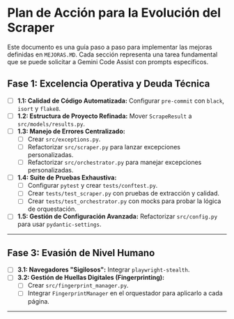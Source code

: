 # Plan de Acción para la Evolución del Scraper

Este documento es una guía paso a paso para implementar las mejoras definidas en `MEJORAS.MD`. Cada sección representa una tarea fundamental que se puede solicitar a Gemini Code Assist con prompts específicos.

## Fase 1: Excelencia Operativa y Deuda Técnica

- [ ] **1.1: Calidad de Código Automatizada:** Configurar `pre-commit` con `black`, `isort` y `flake8`.
- [ ] **1.2: Estructura de Proyecto Refinada:** Mover `ScrapeResult` a `src/models/results.py`.
- [ ] **1.3: Manejo de Errores Centralizado:**
  - [ ] Crear `src/exceptions.py`.
  - [ ] Refactorizar `src/scraper.py` para lanzar excepciones personalizadas.
  - [ ] Refactorizar `src/orchestrator.py` para manejar excepciones personalizadas.
- [ ] **1.4: Suite de Pruebas Exhaustiva:**
  - [ ] Configurar `pytest` y crear `tests/conftest.py`.
  - [ ] Crear `tests/test_scraper.py` con pruebas de extracción y calidad.
  - [ ] Crear `tests/test_orchestrator.py` con mocks para probar la lógica de orquestación.
- [ ] **1.5: Gestión de Configuración Avanzada:** Refactorizar `src/config.py` para usar `pydantic-settings`.

---

## Fase 3: Evasión de Nivel Humano

- [ ] **3.1: Navegadores "Sigilosos":** Integrar `playwright-stealth`.
- [ ] **3.2: Gestión de Huellas Digitales (Fingerprinting):**
  - [ ] Crear `src/fingerprint_manager.py`.
  - [ ] Integrar `FingerprintManager` en el orquestador para aplicarlo a cada página.

---

